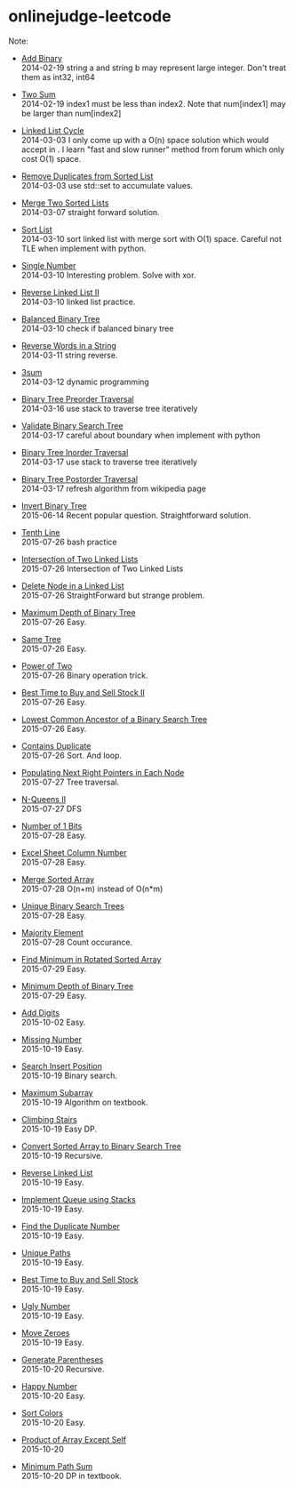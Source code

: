onlinejudge-leetcode
====================

Note:

* [Add Binary](http://oj.leetcode.com/problems/add-binary/)  
2014-02-19 string a and string b may represent large integer. Don't treat them as int32, int64

* [Two Sum](http://oj.leetcode.com/problems/two-sum/)  
2014-02-19 index1 must be less than index2. Note that num[index1] may be larger than num[index2]

* [Linked List Cycle ](http://oj.leetcode.com/problems/linked-list-cycle/)  
2014-03-03 I only come up with a O(n) space solution which would accept in . I learn "fast and slow runner" method from forum which only cost O(1) space.

* [Remove Duplicates from Sorted List](http://oj.leetcode.com/problems/remove-duplicates-from-sorted-list/)  
2014-03-03 use std::set to accumulate values.

* [Merge Two Sorted Lists](http://oj.leetcode.com/problems/merge-two-sorted-lists/)  
2014-03-07 straight forward solution.

* [Sort List](http://oj.leetcode.com/problems/sort-list/)  
2014-03-10 sort linked list with merge sort with O(1) space. Careful not TLE when implement with python.

* [Single Number](http://oj.leetcode.com/problems/single-number/)  
2014-03-10 Interesting problem. Solve with xor.

* [Reverse Linked List II](http://oj.leetcode.com/problems/reverse-linked-list-ii/)  
2014-03-10 linked list practice.

* [Balanced Binary Tree](http://oj.leetcode.com/problems/balanced-binary-tree/)  
2014-03-10 check if balanced binary tree

* [Reverse Words in a String](http://oj.leetcode.com/problems/reverse-words-in-a-string/)  
2014-03-11 string reverse.

* [3sum](http://oj.leetcode.com/problems/3sum/)  
2014-03-12 dynamic programming

* [Binary Tree Preorder Traversal](http://oj.leetcode.com/problems/binary-tree-preorder-traversal/)  
2014-03-16 use stack to traverse tree iteratively

* [Validate Binary Search Tree](http://oj.leetcode.com/problems/validate-binary-search-tree/)  
2014-03-17 careful about boundary when implement with python

* [Binary Tree Inorder Traversal](http://oj.leetcode.com/problems/binary-tree-inorder-traversal/)  
2014-03-17 use stack to traverse tree iteratively

* [Binary Tree Postorder Traversal](http://oj.leetcode.com/problems/binary-tree-postorder-traversal/)  
2014-03-17 refresh algorithm from wikipedia page

* [Invert Binary Tree](https://leetcode.com/problems/invert-binary-tree/)  
2015-06-14 Recent popular question. Straightforward solution.

* [Tenth Line](https://leetcode.com/problems/tenth-line/)  
2015-07-26 bash practice

* [Intersection of Two Linked Lists](https://leetcode.com/problems/intersection-of-two-linked-lists/)  
2015-07-26 Intersection of Two Linked Lists

* [Delete Node in a Linked List](https://leetcode.com/problems/delete-node-in-a-linked-list/)  
2015-07-26 StraightForward but strange problem.

* [Maximum Depth of Binary Tree](https://leetcode.com/problems/maximum-depth-of-binary-tree/)  
2015-07-26 Easy.

* [Same Tree](https://leetcode.com/problems/same-tree/)  
2015-07-26 Easy.

* [Power of Two](https://leetcode.com/problems/power-of-two/)  
2015-07-26 Binary operation trick.

* [Best Time to Buy and Sell Stock II](https://leetcode.com/problems/best-time-to-buy-and-sell-stock-ii/)  
2015-07-26 Easy.

* [Lowest Common Ancestor of a Binary Search Tree](https://leetcode.com/problems/lowest-common-ancestor-of-a-binary-search-tree/)  
2015-07-26 Easy.

* [Contains Duplicate](https://leetcode.com/problems/contains-duplicate/)  
2015-07-26 Sort. And loop.

* [Populating Next Right Pointers in Each Node](https://leetcode.com/problems/populating-next-right-pointers-in-each-node/)  
2015-07-27 Tree traversal.

* [N-Queens II](https://leetcode.com/problems/n-queens-ii/)  
2015-07-27 DFS

* [Number of 1 Bits](https://leetcode.com/problems/number-of-1-bits/)  
2015-07-28 Easy.

* [Excel Sheet Column Number](https://leetcode.com/problems/excel-sheet-column-number/)  
2015-07-28 Easy.

* [Merge Sorted Array](https://leetcode.com/problems/merge-sorted-array/)  
2015-07-28 O(n+m) instead of O(n*m)

* [Unique Binary Search Trees](https://leetcode.com/problems/unique-binary-search-trees/)  
2015-07-28 Easy.

* [Majority Element](https://leetcode.com/problems/majority-element/)  
2015-07-28 Count occurance.

* [Find Minimum in Rotated Sorted Array](https://leetcode.com/problems/find-minimum-in-rotated-sorted-array/)  
2015-07-29 Easy.

* [Minimum Depth of Binary Tree](https://leetcode.com/problems/minimum-depth-of-binary-tree/)  
2015-07-29 Easy.

* [Add Digits](https://leetcode.com/problems/add-digits/)  
2015-10-02 Easy.

* [Missing Number](https://leetcode.com/problems/missing-number/)  
2015-10-19 Easy.

* [Search Insert Position](https://leetcode.com/problems/search-insert-position/)  
2015-10-19 Binary search.

* [Maximum Subarray](https://leetcode.com/problems/maximum-subarray/)  
2015-10-19 Algorithm on textbook.

* [Climbing Stairs](https://leetcode.com/problems/climbing-stairs/)  
2015-10-19 Easy DP.

* [Convert Sorted Array to Binary Search Tree](https://leetcode.com/problems/convert-sorted-array-to-binary-search-tree/)  
2015-10-19 Recursive.

* [Reverse Linked List](https://leetcode.com/problems/reverse-linked-list/)  
2015-10-19 Easy.

* [Implement Queue using Stacks](https://leetcode.com/problems/implement-queue-using-stacks/)  
2015-10-19 Easy.

* [Find the Duplicate Number](https://leetcode.com/problems/find-the-duplicate-number/)  
2015-10-19 Easy.

* [Unique Paths](https://leetcode.com/problems/unique-paths/)  
2015-10-19 Easy.

* [Best Time to Buy and Sell Stock](https://leetcode.com/problems/best-time-to-buy-and-sell-stock/)  
2015-10-19 Easy.

* [Ugly Number](https://leetcode.com/problems/ugly-number/)  
2015-10-19 Easy.

* [Move Zeroes](https://leetcode.com/problems/move-zeroes/)  
2015-10-19 Easy.

* [Generate Parentheses](https://leetcode.com/problems/generate-parentheses/)  
2015-10-20 Recursive.

* [Happy Number](https://leetcode.com/problems/happy-number/)  
2015-10-20 Easy.

* [Sort Colors](https://leetcode.com/problems/sort-colors/)  
2015-10-20 Easy.

* [Product of Array Except Self](https://leetcode.com/problems/product-of-array-except-self/)  
2015-10-20

* [Minimum Path Sum](https://leetcode.com/problems/minimum-path-sum/)  
2015-10-20 DP in textbook.
